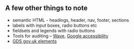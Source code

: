 ## A few other things to note​
- semantic HTML - headings, header, nav, footer, sections ​
- labels with input boxes, radio buttons etc​
- fieldsets and legends with radio buttons​
- Tools for auditing – [Wave](http://wave.webaim.org/), [Google accessibility​](https://www.google.co.uk/accessibility/)
- [GDS gov.uk elements​](https://github.com/alphagov/govuk_elements)
